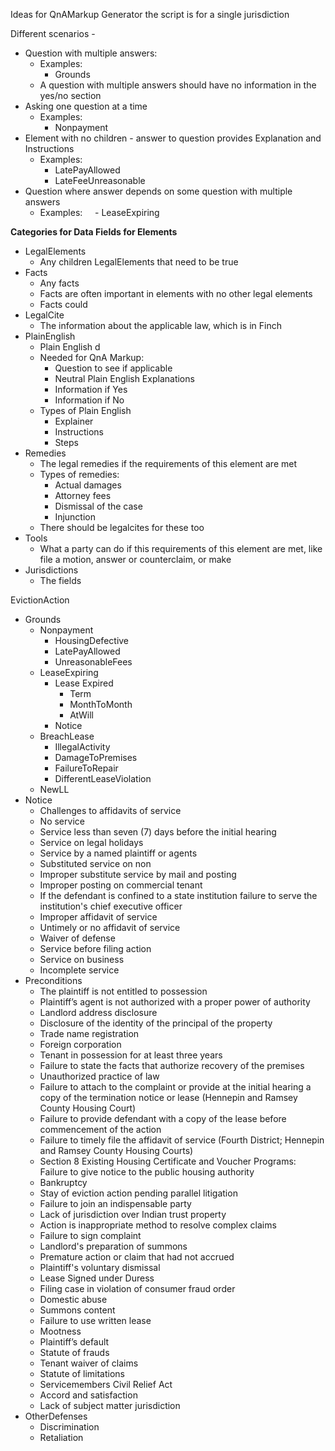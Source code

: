 Ideas for QnAMarkup Generator
the script is for a single jurisdiction 

Different scenarios -
* Question with multiple answers:
  - Examples:
    - Grounds
  - A question with multiple answers should have no information in the yes/no section
* Asking one question at a time
  - Examples:
    - Nonpayment
* Element with no children - answer to question provides Explanation and Instructions
  - Examples:
    - LatePayAllowed
    - LateFeeUnreasonable
 * Question where answer depends on some question with multiple answers
   - Examples:
     - LeaseExpiring
     
     
**Categories for Data Fields for Elements**     
* LegalElements
  - Any children LegalElements that need to be true
* Facts
  - Any facts
  - Facts are often important in elements with no other legal elements
  - Facts could
* LegalCite
  - The information about the applicable law, which is in Finch
* PlainEnglish
  - Plain English d
  - Needed for QnA Markup:
    - Question to see if applicable
    - Neutral Plain English Explanations
    - Information if Yes
    - Information if No
  - Types of Plain English
    - Explainer
    - Instructions
    - Steps
* Remedies
  - The legal remedies if the requirements of this element are met
  - Types of remedies:
    - Actual damages
    - Attorney fees
    - Dismissal of the case
    - Injunction
  - There should be legalcites for these too
* Tools
  - What a party can do if this requirements of this element are met, like file a motion, answer or counterclaim, or make
* Jurisdictions
  - The fields


    
EvictionAction
 * Grounds
   - Nonpayment
     - HousingDefective
     - LatePayAllowed
     - UnreasonableFees
   - LeaseExpiring
     - Lease Expired
       - Term
       - MonthToMonth
       - AtWill
     - Notice
   - BreachLease
     - IllegalActivity
     - DamageToPremises
     - FailureToRepair
     - DifferentLeaseViolation
   - NewLL
 * Notice
   - Challenges to affidavits of service
   - No service
   - Service less than seven (7) days before the initial hearing
   - Service on legal holidays
   - Service by a named plaintiff or agents
   - Substituted service on non
   - Improper substitute service by mail and posting
   - Improper posting on commercial tenant
   - If the defendant is confined to a state institution failure to serve the institution's chief executive officer
   - Improper affidavit of service
   - Untimely or no affidavit of service
   - Waiver of defense
   - Service before filing action
   - Service on business
   - Incomplete service
 * Preconditions
   - The plaintiff is not entitled to possession
   - Plaintiff’s agent is not authorized with a proper power of authority
   - Landlord address disclosure
   - Disclosure of the identity of the principal of the property
   - Trade name registration
   - Foreign corporation
   - Tenant in possession for at least three years
   - Failure to state the facts that authorize recovery of the premises
   - Unauthorized practice of law
   - Failure to attach to the complaint or provide at the initial hearing a copy of the termination notice or lease (Hennepin and Ramsey County Housing Court)
   - Failure to provide defendant with a copy of the lease before commencement of the action
   - Failure to timely file the affidavit of service (Fourth District; Hennepin and Ramsey County Housing Courts)
   - Section 8 Existing Housing Certificate and Voucher Programs: Failure to give notice to the public housing authority
   - Bankruptcy
   - Stay of eviction action pending parallel litigation
   - Failure to join an indispensable party
   - Lack of jurisdiction over Indian trust property
   - Action is inappropriate method to resolve complex claims
   - Failure to sign complaint
   - Landlord's preparation of summons
   - Premature action or claim that had not accrued
   - Plaintiff's voluntary dismissal
   - Lease Signed under Duress
   - Filing case in violation of consumer fraud order
   - Domestic abuse
   - Summons content
   - Failure to use written lease
   - Mootness
   - Plaintiff’s default
   - Statute of frauds
   - Tenant waiver of claims
   - Statute of limitations
   - Servicemembers Civil Relief Act
   - Accord and satisfaction
   - Lack of subject matter jurisdiction
 * OtherDefenses
   - Discrimination
   - Retaliation
